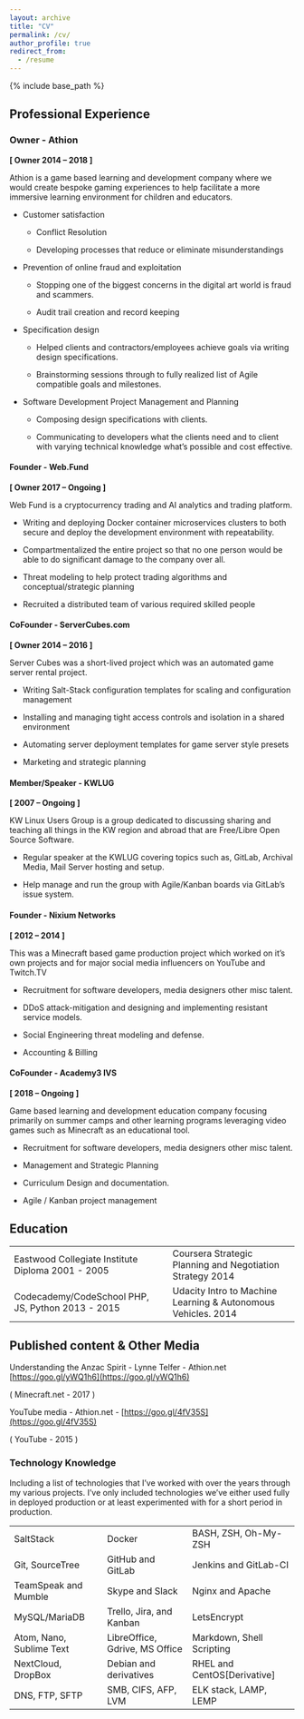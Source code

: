 ```yaml
---
layout: archive
title: "CV"
permalink: /cv/
author_profile: true
redirect_from:
  - /resume
---
```


{% include base_path %}

## Professional Experience

### Owner - Athion
**[ Owner 2014 – 2018 ]**

Athion is a game based learning and development company where we would create bespoke gaming experiences to help facilitate a more immersive learning environment for children and educators.

* Customer satisfaction

    * Conflict Resolution

    * Developing processes that reduce or eliminate misunderstandings
* Prevention of online fraud and exploitation

    * Stopping one of the biggest concerns in the digital art world is fraud and scammers.

    * Audit trail creation and record keeping

* Specification design

    * Helped clients and contractors/employees achieve goals via writing design specifications.

    * Brainstorming sessions through to fully realized list of Agile compatible goals and milestones.

* Software Development Project Management and Planning

    * Composing design specifications with clients.

    * Communicating to developers what the clients need and to client with varying technical knowledge what’s possible and cost effective.

#### Founder - Web.Fund
**[ Owner 2017 – Ongoing ]**

Web Fund is a cryptocurrency trading and AI analytics and trading platform.

* Writing and deploying Docker container microservices clusters to both secure and deploy the development environment with repeatability.

* Compartmentalized the entire project so that no one person would be able to  do significant damage to the company over all.

* Threat modeling to help protect trading algorithms and conceptual/strategic planning

* Recruited a distributed team of various required skilled people

#### CoFounder - ServerCubes.com

**[ Owner 2014 – 2016 ]**

Server Cubes was a short-lived project which was an automated game server rental project.

* Writing Salt-Stack configuration templates for scaling and configuration management

* Installing and managing tight access controls and isolation in a shared environment

* Automating server deployment templates for game server style presets

* Marketing and strategic planning

#### Member/Speaker - KWLUG

**[ 2007 – Ongoing ]**

KW Linux Users Group is a group dedicated to discussing sharing and teaching all things in the KW region and abroad that are Free/Libre Open Source Software.

* Regular speaker at the KWLUG covering topics such as, GitLab, Archival Media, Mail Server hosting and setup.

* Help manage and run the group with Agile/Kanban boards via GitLab’s issue system.

#### Founder - Nixium Networks

**[ 2012 – 2014 ]**

This was a Minecraft based game production project which worked on it’s own projects and for major social media influencers on YouTube and Twitch.TV

* Recruitment for software developers, media designers other misc talent.

* DDoS attack-mitigation and designing and implementing resistant service models.

* Social Engineering threat modeling and defense.

* Accounting & Billing

#### CoFounder - Academy3 IVS

**[ 2018 – Ongoing ]**

Game based learning and development education company focusing primarily on summer camps and other learning programs leveraging video games such as Minecraft as an educational tool.

* Recruitment for software developers, media designers other misc talent.

* Management and Strategic Planning

* Curriculum Design and documentation.

* Agile / Kanban project management

## Education

<table>
  <tr>
    <td>Eastwood Collegiate Institute
Diploma
2001 - 2005</td>
    <td>Coursera
Strategic Planning and Negotiation Strategy
2014</td>
  </tr>
  <tr>
    <td>Codecademy/CodeSchool
PHP, JS, Python
2013 - 2015</td>
    <td>Udacity
Intro to Machine Learning & Autonomous Vehicles.
2014</td>
  </tr>
</table>


## Published content & Other Media

Understanding the Anzac Spirit - Lynne Telfer - Athion.net [https://goo.gl/yWQ1h6](https://goo.gl/yWQ1h6)

( Minecraft.net - 2017 )

YouTube media - Athion.net - [https://goo.gl/4fV35S](https://goo.gl/4fV35S)

( YouTube - 2015 )

### Technology Knowledge

Including a list of technologies that I’ve worked with over the years through my various projects.  I’ve only included technologies we’ve either used fully in deployed production or at least experimented with for a short period in production.

<table>
  <tr>
    <td>SaltStack</td>
    <td>Docker</td>
    <td>BASH, ZSH, Oh-My-ZSH</td>
  </tr>
  <tr>
    <td>Git, SourceTree</td>
    <td>GitHub and GitLab</td>
    <td>Jenkins and GitLab-CI </td>
  </tr>
  <tr>
    <td>TeamSpeak and Mumble</td>
    <td>Skype and Slack</td>
    <td>Nginx and Apache</td>
  </tr>
  <tr>
    <td>MySQL/MariaDB</td>
    <td>Trello, Jira, and Kanban</td>
    <td>LetsEncrypt</td>
  </tr>
  <tr>
    <td>Atom, Nano, Sublime Text</td>
    <td>LibreOffice, Gdrive, MS Office</td>
    <td>Markdown, Shell Scripting</td>
  </tr>
  <tr>
    <td>NextCloud, DropBox</td>
    <td>Debian and derivatives</td>
    <td>RHEL and CentOS[Derivative]</td>
  </tr>
  <tr>
    <td>DNS, FTP, SFTP</td>
    <td>SMB, CIFS, AFP, LVM</td>
    <td>ELK stack, LAMP, LEMP</td>
  </tr>
</table>
